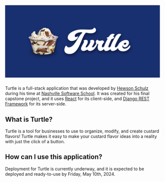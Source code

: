 # ![](./client/public/assets/readme/readme1.png)

Turtle is a full-stack application that was developed by [Hewson Schulz](https://github.com/HewsonSchulz) during his time at [Nashville Software School](https://nashvillesoftwareschool.com/). It was created for his final capstone project, and it uses [React](https://react.dev/) for its client-side, and [Django REST Framework](https://www.django-rest-framework.org/) for its server-side.

## What is Turtle?

Turtle is a tool for businesses to use to organize, modify, and create custard flavors! Turtle makes it easy to make your custard flavor ideas into a reality with just the click of a button.

## How can I use this application?

Deployment for Turtle is currently underway, and it is expected to be deployed and ready-to-use by Friday, May 10th, 2024.
